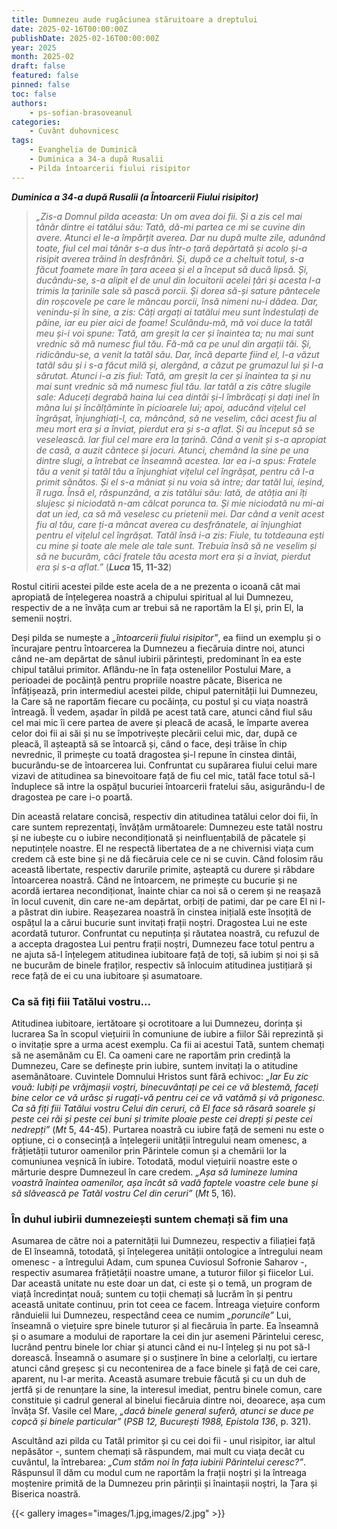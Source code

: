```yaml
---
title: Dumnezeu aude rugăciunea stăruitoare a dreptului
date: 2025-02-16T00:00:00Z
publishDate: 2025-02-16T00:00:00Z
year: 2025
month: 2025-02
draft: false
featured: false
pinned: false
toc: false
authors:
    - ps-sofian-brasoveanul
categories:
    - Cuvânt duhovnicesc
tags:
    - Evanghelia de Duminică
    - Duminica a 34-a după Rusalii
    - Pilda întoarcerii fiului risipitor
---
```

_**Duminica a 34-a după Rusalii (a Întoarcerii Fiului risipitor)**_

> _„Zis-a Domnul pilda aceasta: Un om avea doi fii. Și a zis cel mai tânăr dintre ei tatălui său: Tată, dă-mi partea ce mi se cuvine din avere. Atunci el le-a împărțit averea. Dar nu după multe zile, adunând toate, fiul cel mai tânăr s-a dus într-o țară depărtată și acolo și-a risipit averea trăind în desfrânări. Și, după ce a cheltuit totul, s-a făcut foamete mare în țara aceea și el a început să ducă lipsă. Și, ducându-se, s-a alipit el de unul din locuitorii acelei țări și acesta l-a trimis la țarinile sale să pască porcii. Și dorea să-și sature pântecele din roșcovele pe care le mâncau porcii, însă nimeni nu-i dădea. Dar, venindu-și în sine, a zis: Câți argați ai tatălui meu sunt îndestulați de pâine, iar eu pier aici de foame! Sculându-mă, mă voi duce la tatăl meu și-i voi spune: Tată, am greșit la cer și înaintea ta; nu mai sunt vrednic să mă numesc fiul tău. Fă-mă ca pe unul din argații tăi. Și, ridicându-se, a venit la tatăl său. Dar, încă departe fiind el, l-a văzut tatăl său și i s-a făcut milă și, alergând, a căzut pe grumazul lui și l-a sărutat. Atunci i-a zis fiul: Tată, am greșit la cer și înaintea ta și nu mai sunt vrednic să mă numesc fiul tău. Iar tatăl a zis către slugile sale: Aduceți degrabă haina lui cea dintâi și-l îmbrăcați și dați inel în mâna lui și încălțăminte în picioarele lui; apoi, aducând vițelul cel îngrășat, înjunghiați-l, ca, mâncând, să ne veselim, căci acest fiu al meu mort era și a înviat, pierdut era și s-a aflat. Și au început să se veselească. Iar fiul cel mare era la țarină. Când a venit și s-a apropiat de casă, a auzit cântece și jocuri. Atunci, chemând la sine pe una dintre slugi, a întrebat ce înseamnă acestea. Iar ea i-a spus: Fratele tău a venit și tatăl tău a înjunghiat vițelul cel îngrășat, pentru că l-a primit sănătos. Și el s-a mâniat și nu voia să intre; dar tatăl lui, ieșind, îl ruga. Însă el, răspunzând, a zis tatălui său: Iată, de atâția ani îți slujesc și niciodată n-am călcat porunca ta. Și mie niciodată nu mi-ai dat un ied, ca să mă veselesc cu prietenii mei. Dar când a venit acest fiu al tău, care ți-a mâncat averea cu desfrânatele, ai înjunghiat pentru el vițelul cel îngrășat. Tatăl însă i-a zis: Fiule, tu totdeauna ești cu mine și toate ale mele ale tale sunt. Trebuia însă să ne veselim și să ne bucurăm, căci fratele tău acesta mort era și a înviat, pierdut era și s-a aflat.”_ (**_Luca_ 15, 11-32**)

Rostul citirii acestei pilde este acela de a ne prezenta o icoană cât mai apropiată de înțelegerea noastră a chipului spiritual al lui Dumnezeu, respectiv de a ne învăța cum ar trebui să ne raportăm la El și, prin El, la semenii noștri.

Deși pilda se numește a _„întoarcerii fiului risipitor”_, ea fiind un exemplu și o încurajare pentru întoarcerea la Dumnezeu a fiecăruia dintre noi, atunci când ne-am depărtat de sânul iubirii părintești, predominant în ea este chipul tatălui primitor. Aflându-ne în fața ostenelilor Postului Mare, a perioadei de pocăință pentru propriile noastre păcate, Biserica ne înfățișează, prin intermediul acestei pilde, chipul paternității lui Dumnezeu, la Care să ne raportăm fiecare cu pocăința, cu postul și cu viața noastră întreagă. Îl vedem, așadar în pildă pe acest tată care, atunci când fiul său cel mai mic îi cere partea de avere și pleacă de acasă, le împarte averea celor doi fii ai săi și nu se împotrivește plecării celui mic, dar, după ce pleacă, îl așteaptă să se întoarcă și, când o face, deși trăise în chip nevrednic, îl primește cu toată dragostea și-l repune în cinstea dintâi, bucurându-se de întoarcerea lui. Confruntat cu supărarea fiului celui mare vizavi de atitudinea sa binevoitoare față de fiu cel mic, tatăl face totul să-l înduplece să intre la ospățul bucuriei întoarcerii fratelui său, asigurându-l de dragostea pe care i-o poartă.

Din această relatare concisă, respectiv din atitudinea tatălui celor doi fii, în care suntem reprezentați, învățăm următoarele: Dumnezeu este tatăl nostru și ne iubește cu o iubire necondiționată și neinfluențabilă de păcatele și neputințele noastre. El ne respectă libertatea de a ne chivernisi viața cum credem că este bine și ne dă fiecăruia cele ce ni se cuvin. Când folosim rău această libertate, respectiv darurile primite, așteaptă cu durere și răbdare întoarcerea noastră. Când ne întoarcem, ne primește cu bucurie și ne acordă iertarea necondiționat, înainte chiar ca noi să o cerem și ne reașază în locul cuvenit, din care ne-am depărtat, orbiți de patimi, dar pe care El ni l-a păstrat din iubire. Reașezarea noastră în cinstea inițială este însoțită de ospățul la a cărui bucurie sunt invitați frații noștri. Dragostea Lui ne este acordată tuturor. Confruntat cu neputința și răutatea noastră, cu refuzul de a accepta dragostea Lui pentru frații noștri, Dumnezeu face totul pentru a ne ajuta să-I înțelegem atitudinea iubitoare față de toți, să iubim și noi și să ne bucurăm de binele fraților, respectiv să înlocuim atitudinea justițiară și rece față de ei cu una iubitoare și asumatoare.

### Ca să fiți fiii Tatălui vostru...

Atitudinea iubitoare, iertătoare și ocrotitoare a lui Dumnezeu, dorința și lucrarea Sa în scopul viețuirii în comuniune de iubire a fiilor Săi reprezintă și o invitație spre a urma acest exemplu. Ca fii ai acestui Tată, suntem chemați să ne asemănăm cu El. Ca oameni care ne raportăm prin credință la Dumnezeu, Care se definește prin iubire, suntem invitați la o atitudine asemănătoare. Cuvintele Domnului Hristos sunt fără echivoc: _„Iar Eu zic vouă: Iubiți pe vrăjmașii voștri, binecuvântați pe cei ce vă blestemă, faceți bine celor ce vă urăsc și rugați-vă pentru cei ce vă vatămă și vă prigonesc. Ca să fiți fiii Tatălui vostru Celui din ceruri, că El face să răsară soarele și peste cei răi și peste cei buni și trimite ploaie peste cei drepți și peste cei nedrepți”_ (_Mt_ 5, 44-45). Purtarea noastră cu iubire față de semeni nu este o opțiune, ci o consecință a înțelegerii unității întregului neam omenesc, a frățietății tuturor oamenilor prin Părintele comun și a chemării lor la comuniunea veșnică în iubire. Totodată, modul viețuirii noastre este o mărturie despre Dumnezeul în care credem. _„Așa să lumineze lumina voastră înaintea oamenilor, așa încât să vadă faptele voastre cele bune și să slăvească pe Tatăl vostru Cel din ceruri”_ (_Mt_ 5, 16).

### În duhul iubirii dumnezeiești suntem chemați să fim una

Asumarea de către noi a paternității lui Dumnezeu, respectiv a filiației față de El înseamnă, totodată, și înțelegerea unității ontologice a întregului neam omenesc - a întregului Adam, cum spunea Cuviosul Sofronie Saharov -, respectiv asumarea frățietății noastre umane, a tuturor fiilor și fiicelor Lui. Dar această unitate nu este doar un dat, ci este și o temă, un program de viață încredințat nouă; suntem cu toții chemați să lucrăm în și pentru această unitate continuu, prin tot ceea ce facem. Întreaga viețuire conform rânduielii lui Dumnezeu, respectând ceea ce numim _„poruncile”_ Lui, înseamnă o viețuire spre binele tuturor și al fiecăruia în parte. Ea înseamnă și o asumare a modului de raportare la cei din jur asemeni Părintelui ceresc, lucrând pentru binele lor chiar și atunci când ei nu-l înțeleg și nu pot să-l dorească. Înseamnă o asumare și o susținere în bine a celorlalți, cu iertare atunci când greșesc și cu necontenirea de a face binele și față de cei care, aparent, nu l-ar merita. Această asumare trebuie făcută și cu un duh de jertfă și de renunțare la sine, la interesul imediat, pentru binele comun, care constituie și cadrul general al binelui fiecăruia dintre noi, deoarece, așa cum învăța Sf. Vasile cel Mare, _„dacă binele general suferă, atunci se duce pe copcă și binele particular”_ (_PSB 12, București 1988, Epistola 136_, p. 321).

Ascultând azi pilda cu Tatăl primitor și cu cei doi fii - unul risipitor, iar altul nepăsător -, suntem chemați să răspundem, mai mult cu viața decât cu cuvântul, la întrebarea: _„Cum stăm noi în fața iubirii Părintelui ceresc?”_. Răspunsul îl dăm cu modul cum ne raportăm la frații noștri și la întreaga moștenire primită de la Dumnezeu prin părinții și înaintașii noștri, la Țara și Biserica noastră.

{{< gallery images="images/1.jpg,images/2.jpg" >}}